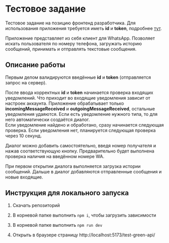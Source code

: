 # Тестовое задание

Тестовое задание на позицию фронтенд разработчика. Для использования приложения требуется иметь **id** и **token**, подробнее [тут](https://green-api.com/docs/before-start/).

Приложение представляет из себя клиент для WhatsApp. Позволяет искать пользователя по номеру телефона, загружать историю сообщений, принимать и отправлять текстовые сообщения.

## Описание работы

Первым делом валидируются введённые **id** и **token** (отправляется запрос на сервер).

После ввода корректных **id** и **token** начинается проверка входящих уведомлений. Что приходит во входящие уведомления зависит от настроек аккаунта. Приложение обрабатывает только **incomingMessageReceived** и **outgoingMessageReceived**, остальные уведомления удаяются. Если есть уведомление нужного типа, то для него автоматически создаётся диалог.\
Если уведомление найдено и обработано, сразу начинается следующая проверка. Если уведомления нет, планируется следующая проверка через 10 секунд.

Диалог можно добавить самостоятельно, введя номер получателя и нажав соответствующую кнопку. Предварительно будет выполнена проверка наличия на введённом номере WA.

При первом открытии диалога выполняется загрузка истории сообщений. Дальше в диалог добавляются отправленные сообщения и новые входящие.

## Инструкция для локального запуска

1. Скачать репозиторий

2. В корневой папке выполнить `npm i`, чтобы загрузить зависимости

3. В корневой папке выполнить `npm run dev`

3. Открыть в браузере страницу http://localhost:5173/test-green-api/